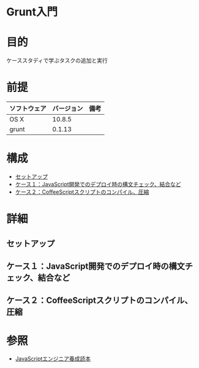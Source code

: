 Grunt入門
===
# 目的
ケーススタディで学ぶタスクの追加と実行

# 前提
| ソフトウェア     | バージョン    | 備考         |
|:---------------|:-------------|:------------|
| OS X           |10.8.5        |             |
| grunt     　　　|0.1.13        |             |

# 構成
+ [セットアップ](#1)
+ [ケース１：JavaScript開発でのデプロイ時の構文チェック、結合など](#2)
+ [ケース２：CoffeeScriptスクリプトのコンパイル、圧縮](#3)

# 詳細
## <a name="1">セットアップ</a>
## <a name="2">ケース１：JavaScript開発でのデプロイ時の構文チェック、結合など</a>
## <a name="3">ケース２：CoffeeScriptスクリプトのコンパイル、圧縮</a>

# 参照
+ [JavaScriptエンジニア養成読本](http://gihyo.jp/book/2014/978-4-7741-6797-8)
